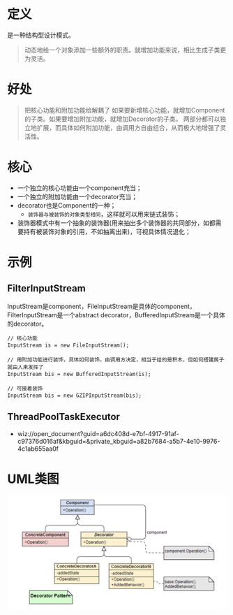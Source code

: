 # 定义
是一种结构型设计模式。
> 动态地给一个对象添加一些额外的职责。就增加功能来说，相比生成子类更为灵活。

# 好处
> 把核心功能和附加功能给解耦了
> 如果要新增核心功能，就增加Component的子类。如果要增加附加功能，就增加Decorator的子类。
> 两部分都可以独立地扩展，而具体如何附加功能，由调用方自由组合，从而极大地增强了灵活性。

# 核心
* 一个独立的核心功能由一个component充当；
* 一个独立的附加功能由一个decorator充当；
* decorator也是Component的一种；
    * `装饰器与被装饰的对象类型相同`，这样就可以用来链式装饰；
* 装饰器模式中有一个抽象的装饰器(用来抽出多个装饰器的共同部分，如都需要持有被装饰对象的引用，不如抽离出来)，可视具体情况退化；

# 示例
## FilterInputStream
InputStream是component，FileInputStream是具体的component，FilterInputStream是一个abstract decorator，BufferedInputStream是一个具体的decorator。
```
// 核心功能
InputStream is = new FileInputStream();

// 用附加功能进行装饰，具体如何装饰，由调用方决定，相当于给的是积木，但如何搭建房子就由人来发挥了
InputStream bis = new BufferedInputStream(is);

// 可接着装饰
InputStream bis = new GZIPInputStream(bis);
```

## ThreadPoolTaskExecutor
* wiz://open_document?guid=a6dc408d-e7bf-4917-91af-c97376d016af&kbguid=&private_kbguid=a82b7684-a5b7-4e10-9976-4c1ab655aa0f

# UML类图
![装饰器模式](https://github.com/jssgsy/java/raw/master/src/main/java/com/univ/patterndesign/decorator/decorator_uml.png)